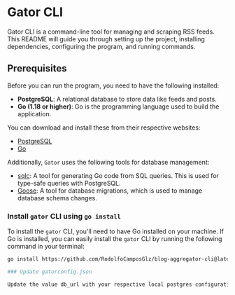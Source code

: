 # Gator CLI

Gator CLI is a command-line tool for managing and scraping RSS feeds. This README will guide you through setting up the project, installing dependencies, configuring the program, and running commands.

## Prerequisites

Before you can run the program, you need to have the following installed:

- **PostgreSQL**: A relational database to store data like feeds and posts.
- **Go (1.18 or higher)**: Go is the programming language used to build the application.

You can download and install these from their respective websites:

- [PostgreSQL](https://www.postgresql.org/download/)
- [Go](https://go.dev/dl/)

Additionally, `Gator` uses the following tools for database management:

- [sqlc](https://github.com/kyleconroy/sqlc): A tool for generating Go code from SQL queries. This is used for type-safe queries with PostgreSQL.
- [Goose](https://github.com/pressly/goose): A tool for database migrations, which is used to manage database schema changes.

### Install `gator` CLI using `go install`

To install the `gator` CLI, you'll need to have Go installed on your machine. If Go is installed, you can easily install the `gator` CLI by running the following command in your terminal:

```bash
go install https://github.com/RodolfoCamposGlz/blog-aggregator-cli@latest

### Update gatorconfig.json

Update the value db_url with your respective local postgres configuration
```
